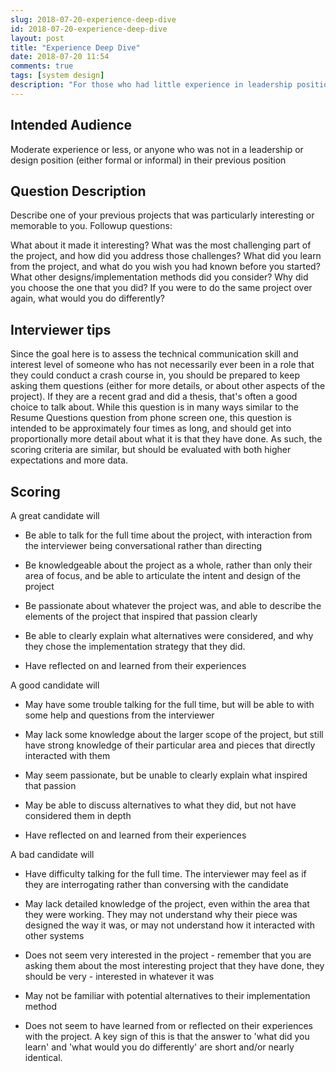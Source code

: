 ```yaml
---
slug: 2018-07-20-experience-deep-dive
id: 2018-07-20-experience-deep-dive
layout: post
title: "Experience Deep Dive"
date: 2018-07-20 11:54
comments: true
tags: [system design]
description: "For those who had little experience in leadership positions, we have some tips for interviews. It is necessary to describe your previous projects including challenges or improvements. Also, remember to demonstrate your communication skills."
---
```


## Intended Audience

Moderate experience or less, or anyone who was not in a leadership or design position (either formal or informal) in their previous position



## Question Description

Describe one of your previous projects that was particularly interesting or memorable to you. Followup questions:

What about it made it interesting?
What was the most challenging part of the project, and how did you address those challenges?
What did you learn from the project, and what do you wish you had known before you started?
What other designs/implementation methods did you consider? Why did you choose the one that you did? If you were to do the same project over again, what would you do differently?



## Interviewer tips

Since the goal here is to assess the technical communication skill and interest level of someone who has not necessarily ever been in a role that they could conduct a crash course in, you should be prepared to keep asking them questions (either for more details, or about other aspects of the project). If they are a recent grad and did a thesis, that's often a good choice to talk about. While this question is in many ways similar to the Resume Questions question from phone screen one, this question is intended to be approximately four times as long, and should get into proportionally more detail about what it is that they have done. As such, the scoring criteria are similar, but should be evaluated with both higher expectations and more data.



## Scoring

A great candidate will

- Be able to talk for the full time about the project, with interaction from the interviewer being conversational rather than directing
- Be knowledgeable about the project as a whole, rather than only their area of focus, and be able to articulate the intent and design of the project


- Be passionate about whatever the project was, and able to describe the elements of the project that inspired that passion clearly
- Be able to clearly explain what alternatives were considered, and why they chose the implementation strategy that they did.
- Have reflected on and learned from their experiences



A good candidate will

- May have some trouble talking for the full time, but will be able to with some help and questions from the interviewer
- May lack some knowledge about the larger scope of the project, but still have strong knowledge of their particular area and pieces that directly interacted with  them
- May seem passionate, but be unable to clearly explain what inspired that passion


- May be able to discuss alternatives to what they did, but not have considered them in depth
- Have reflected on and learned from their experiences



A bad candidate will
- Have difficulty talking for the full time. The interviewer may feel as if they are interrogating rather than conversing with the candidate
- May lack detailed knowledge of the project, even within the area that they were working. They may not understand why their piece was designed the way it was, or  may not understand how it interacted with other systems
- Does not seem very interested in the project - remember that you are asking them about the most interesting project that they have done, they should be very - interested in whatever it was


- May not be familiar with potential alternatives to their implementation method
- Does not seem to have learned from or reflected on their experiences with the project. A key sign of this is that the answer to 'what did you learn' and 'what would you do differently' are short and/or nearly identical.
